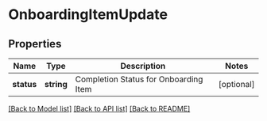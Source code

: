 # OnboardingItemUpdate

## Properties
Name | Type | Description | Notes
------------ | ------------- | ------------- | -------------
**status** | **string** | Completion Status for Onboarding Item | [optional] 

[[Back to Model list]](../README.md#documentation-for-models) [[Back to API list]](../README.md#documentation-for-api-endpoints) [[Back to README]](../README.md)



